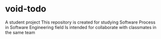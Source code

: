 # void-todo
A student project
This repository is created for studying Software Process in Software Engineering field
Is intended for collaborate with classmates in the same team

